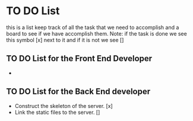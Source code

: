 # TO DO List
this is a list keep track of all the task that we need to accomplish and a board to see if we have accomplish them.
Note: if the task is done we see this symbol [x] next to it and if it is not we see []


## TO DO List for the Front End Developer

- 



## TO DO List for the  Back End developer

- Construct the skeleton of the server. [x]
- Link the static files to the server.  []

